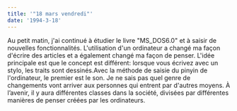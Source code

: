 ```yaml
---
title: '"18 mars vendredi"'
date: '1994-3-18'
---
```


Au petit matin, j'ai continué à étudier le livre "MS_DOS6.0" et à saisir de nouvelles fonctionnalités. L'utilisation d'un ordinateur a changé ma façon d'écrire des articles et a également changé ma façon de penser. L'idée principale est que le concept est différent: lorsque vous écrivez avec un stylo, les traits sont dessinés.Avec la méthode de saisie du pinyin de l'ordinateur, le premier est le son. Je ne sais pas quel genre de changements vont arriver aux personnes qui entrent par d'autres moyens. À l’avenir, il y aura différentes classes dans la société, divisées par différentes manières de penser créées par les ordinateurs.

